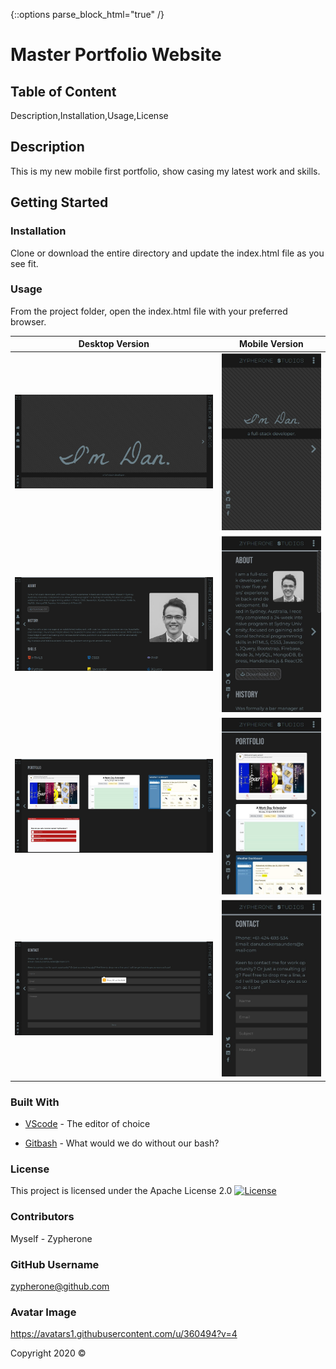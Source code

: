 {::options parse_block_html="true" /}
# Master Portfolio Website

## Table of Content
Description,Installation,Usage,License

## Description    
This is my new mobile first portfolio, show casing my latest work and skills.

## Getting Started

### Installation
Clone or download the entire directory and update the index.html file as you see fit.

### Usage
From the project folder, open the index.html file with your preferred browser.

Desktop Version | Mobile Version
------------ | -------------
<img src="readme/desktop-home.jpg?raw=true"> | <img src="readme/mobile-home.jpg?raw=true">
<img src="readme/desktop-about.jpg?raw=true"> | <img src="readme/mobile-about.jpg?raw=true">
<img src="readme/desktop-portfolio.jpg?raw=true"> | <img src="readme/mobile-portfolio.jpg?raw=true">
<img src="readme/desktop-contact.jpg?raw=true"> | <img src="readme/mobile-contact.jpg?raw=true">

### Built With
* [VScode](https://code.visualstudio.com/) - The editor of choice
- [Gitbash](https://gitforwindows.org/) - What would we do without our bash?

### License 

This project is licensed under the Apache License 2.0 
[![License](https://img.shields.io/badge/License-Apache%202.0-blue.svg)](https://opensource.org/licenses/Apache-2.0)

### Contributors
Myself - Zypherone

### GitHub Username
zypherone@github.com

### Avatar Image
https://avatars1.githubusercontent.com/u/360494?v=4

Copyright 2020 &copy;
